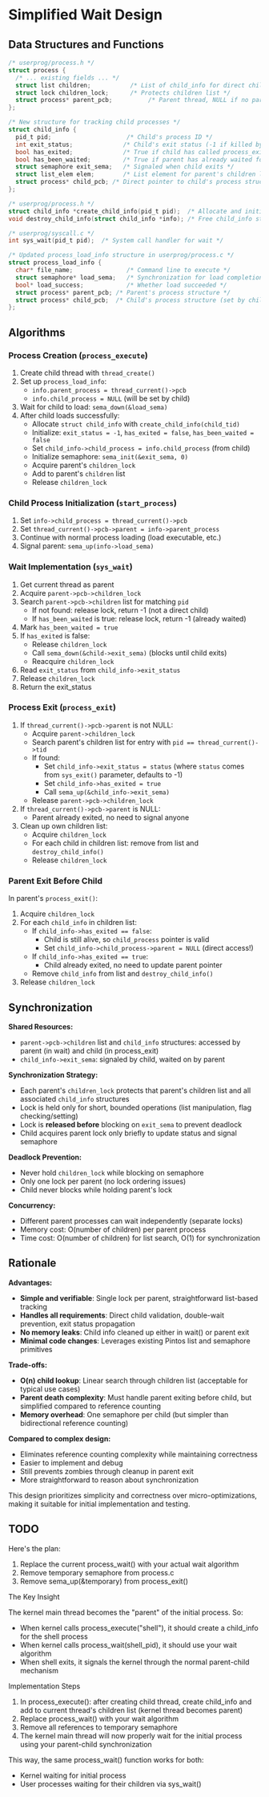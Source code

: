 # Simplified Wait Design

## Data Structures and Functions

```c
/* userprog/process.h */
struct process {
  /* ... existing fields ... */
  struct list children;           /* List of child_info for direct children */
  struct lock children_lock;      /* Protects children list */
  struct process* parent_pcb;          /* Parent thread, NULL if no parent */
};

/* New structure for tracking child processes */
struct child_info {
  pid_t pid;                     /* Child's process ID */
  int exit_status;              /* Child's exit status (-1 if killed by kernel) */
  bool has_exited;              /* True if child has called process_exit() */  
  bool has_been_waited;         /* True if parent has already waited for this child */
  struct semaphore exit_sema;   /* Signaled when child exits */
  struct list_elem elem;        /* List element for parent's children list */
  struct process* child_pcb; /* Direct pointer to child's process structure */
};
```

```c
/* userprog/process.h */
struct child_info *create_child_info(pid_t pid);  /* Allocate and initialize child_info */
void destroy_child_info(struct child_info *info); /* Free child_info structure */
```

```c  
/* userprog/syscall.c */
int sys_wait(pid_t pid);  /* System call handler for wait */
```

```c
/* Updated process_load_info structure in userprog/process.c */
struct process_load_info {
  char* file_name;               /* Command line to execute */
  struct semaphore* load_sema;   /* Synchronization for load completion */
  bool* load_success;            /* Whether load succeeded */
  struct process* parent_pcb; /* Parent's process structure */
  struct process* child_pcb;  /* Child's process structure (set by child) */
};
```

## Algorithms

### Process Creation (`process_execute`)
1. Create child thread with `thread_create()`
2. Set up `process_load_info`:
   - `info.parent_process = thread_current()->pcb`
   - `info.child_process = NULL` (will be set by child)
3. Wait for child to load: `sema_down(&load_sema)`
4. After child loads successfully:
   - Allocate `struct child_info` with `create_child_info(child_tid)`
   - Initialize: `exit_status = -1`, `has_exited = false`, `has_been_waited = false`
   - Set `child_info->child_process = info.child_process` (from child)
   - Initialize semaphore: `sema_init(&exit_sema, 0)`
   - Acquire parent's `children_lock`
   - Add to parent's `children` list
   - Release `children_lock`

### Child Process Initialization (`start_process`)
1. Set `info->child_process = thread_current()->pcb`
2. Set `thread_current()->pcb->parent = info->parent_process`  
3. Continue with normal process loading (load executable, etc.)
4. Signal parent: `sema_up(info->load_sema)`

### Wait Implementation (`sys_wait`)
1. Get current thread as parent
2. Acquire `parent->pcb->children_lock`  
3. Search `parent->pcb->children` list for matching `pid`
   - If not found: release lock, return -1 (not a direct child)
   - If `has_been_waited` is true: release lock, return -1 (already waited)
4. Mark `has_been_waited = true`
5. If `has_exited` is false:
   - Release `children_lock` 
   - Call `sema_down(&child->exit_sema)` (blocks until child exits)
   - Reacquire `children_lock`
6. Read `exit_status` from `child_info->exit_status`
7. Release `children_lock`
8. Return the exit_status

### Process Exit (`process_exit`) 
1. If `thread_current()->pcb->parent` is not NULL:
   - Acquire `parent->children_lock`
   - Search parent's children list for entry with `pid == thread_current()->tid`  
   - If found: 
     - Set `child_info->exit_status = status` (where `status` comes from `sys_exit()` parameter, defaults to -1)
     - Set `child_info->has_exited = true`
     - Call `sema_up(&child_info->exit_sema)`
   - Release `parent->pcb->children_lock`
2. If `thread_current()->pcb->parent` is NULL:
   - Parent already exited, no need to signal anyone
3. Clean up own children list:
   - Acquire `children_lock`
   - For each child in children list: remove from list and `destroy_child_info()`
   - Release `children_lock`

### Parent Exit Before Child
In parent's `process_exit()`:
1. Acquire `children_lock`
2. For each `child_info` in children list:
   - If `child_info->has_exited == false`: 
     * Child is still alive, so `child_process` pointer is valid
     * Set `child_info->child_process->parent = NULL` (direct access!)
   - If `child_info->has_exited == true`:
     * Child already exited, no need to update parent pointer
   - Remove `child_info` from list and `destroy_child_info()`
3. Release `children_lock`

## Synchronization

**Shared Resources:**
- `parent->pcb->children` list and `child_info` structures: accessed by parent (in wait) and child (in process_exit)
- `child_info->exit_sema`: signaled by child, waited on by parent

**Synchronization Strategy:**
- Each parent's `children_lock` protects that parent's children list and all associated `child_info` structures
- Lock is held only for short, bounded operations (list manipulation, flag checking/setting)
- Lock is **released before** blocking on `exit_sema` to prevent deadlock
- Child acquires parent lock only briefly to update status and signal semaphore

**Deadlock Prevention:**
- Never hold `children_lock` while blocking on semaphore
- Only one lock per parent (no lock ordering issues)
- Child never blocks while holding parent's lock

**Concurrency:**
- Different parent processes can wait independently (separate locks)
- Memory cost: O(number of children) per parent process
- Time cost: O(number of children) for list search, O(1) for synchronization

## Rationale

**Advantages:**
- **Simple and verifiable**: Single lock per parent, straightforward list-based tracking
- **Handles all requirements**: Direct child validation, double-wait prevention, exit status propagation
- **No memory leaks**: Child info cleaned up either in wait() or parent exit
- **Minimal code changes**: Leverages existing Pintos list and semaphore primitives

**Trade-offs:**
- **O(n) child lookup**: Linear search through children list (acceptable for typical use cases)
- **Parent death complexity**: Must handle parent exiting before child, but simplified compared to reference counting
- **Memory overhead**: One semaphore per child (but simpler than bidirectional reference counting)

**Compared to complex design:**
- Eliminates reference counting complexity while maintaining correctness
- Easier to implement and debug
- Still prevents zombies through cleanup in parent exit
- More straightforward to reason about synchronization

This design prioritizes simplicity and correctness over micro-optimizations, making it suitable for initial implementation and testing.

## TODO

Here's the plan:

1. Replace the current process_wait() with your actual wait algorithm
2. Remove temporary semaphore from process.c
3. Remove sema_up(&temporary) from process_exit()

The Key Insight

The kernel main thread becomes the "parent" of the initial process. So:

- When kernel calls process_execute("shell"), it should create a child_info for the shell process
- When kernel calls process_wait(shell_pid), it should use your wait algorithm
- When shell exits, it signals the kernel through the normal parent-child mechanism

Implementation Steps

1. In process_execute(): after creating child thread, create child_info and add to current thread's children list (kernel thread
 becomes parent)
2. Replace process_wait() with your wait algorithm
3. Remove all references to temporary semaphore
4. The kernel main thread will now properly wait for the initial process using your parent-child synchronization

This way, the same process_wait() function works for both:

- Kernel waiting for initial process
- User processes waiting for their children via sys_wait()
